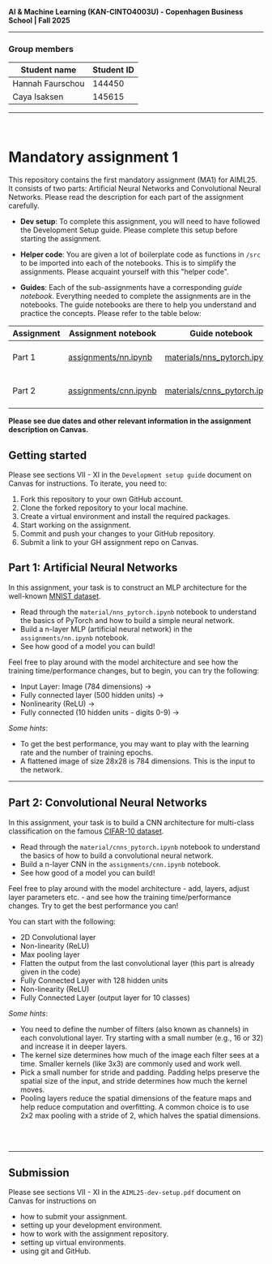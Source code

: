 **AI & Machine Learning (KAN-CINTO4003U) - Copenhagen Business School | Fall 2025**

***

### Group members
| Student name | Student ID |
| --- | --- |
| Hannah Faurschou | 144450 |
| Caya Isaksen | 145615 |

***

<br>

# Mandatory assignment 1

This repository contains the first mandatory assignment (MA1) for AIML25. It consists of two parts: Artificial Neural Networks and Convolutional Neural Networks. Please read the description for each part of the assignment carefully. 

* **Dev setup**: To complete this assignment, you will need to have followed the Development Setup guide. Please complete this setup before starting the assignment.

* **Helper code**: You are given a lot of boilerplate code as functions in `/src` to be imported into each of the notebooks. This is to simplify the assignments. Please acquaint yourself with this "helper code".

* **Guides**: Each of the sub-assignments have a corresponding *guide notebook*. Everything needed to complete the assignments are in the notebooks. The guide notebooks are there to help you understand and practice the concepts. Please refer to the table below:

| Assignment | Assignment notebook | Guide notebook | Description |
| --- | --- | --- | --- |
| Part 1 | [assignments/nn.ipynb](assignments/nn.ipynb) | [materials/nns_pytorch.ipynb](materials/nns_pytorch.ipynb) | Artificial Neural Networks |
| Part 2 | [assignments/cnn.ipynb](assignments/cnn.ipynb) | [materials/cnns_pytorch.ipynb](materials/cnns_pytorch.ipynb) | Convolutional Neural Networks |

**Please see due dates and other relevant information in the assignment description on Canvas.**

## Getting started
Please see sections VII - XI in the `Development setup guide` document on Canvas for instructions. To iterate, you need to:

1. Fork this repository to your own GitHub account.
2. Clone the forked repository to your local machine.
3. Create a virtual environment and install the required packages.
4. Start working on the assignment.
5. Commit and push your changes to your GitHub repository.
6. Submit a link to your GH assignment repo on Canvas.

## Part 1: Artificial Neural Networks
In this assignment, your task is to construct an MLP architecture for the well-known [MNIST dataset](https://www.kaggle.com/datasets/hojjatk/mnist-dataset).

* Read through the `material/nns_pytorch.ipynb` notebook to understand the basics of PyTorch and how to build a simple neural network.
* Build a n-layer MLP (artificial neural network) in the `assignments/nn.ipynb` notebook.
* See how good of a model you can build!

Feel free to play around with the model architecture and see how the training time/performance changes, but to begin, you can try the following:

* Input Layer: Image (784 dimensions) ->  
* Fully connected layer (500 hidden units) -> 
* Nonlinearity (ReLU) ->  
* Fully connected (10 hidden units - digits 0-9) -> 

*Some hints*:
- To get the best performance, you may want to play with the learning rate and the number of training epochs.
- A flattened image of size 28x28 is 784 dimensions. This is the input to the network.

***

## Part 2: Convolutional Neural Networks
In this assignment, your task is to build a CNN architecture for multi-class classification on the famous [CIFAR-10 dataset](https://www.cs.toronto.edu/~kriz/cifar.html). 

* Read through the `material/cnns_pytorch.ipynb` notebook to understand the basics of how to build a convolutional neural network.
* Build a n-layer CNN in the `assignments/cnn.ipynb` notebook.
* See how good of a model you can build!

Feel free to play around with the model architecture - add, layers, adjust layer parameters etc. - and see how the training time/performance changes. Try to get the best performance you can!

You can start with the following:

* 2D Convolutional layer
* Non-linearity (ReLU)
* Max pooling layer
* Flatten the output from the last convolutional layer (this part is already given in the code)
* Fully Connected Layer with 128 hidden units
* Non-linearity (ReLU)
* Fully Connected Layer (output layer for 10 classes)

*Some hints*:
- You need to define the number of filters (also known as channels) in each convolutional layer. Try starting with a small number (e.g., 16 or 32) and increase it in deeper layers.
- The kernel size determines how much of the image each filter sees at a time. Smaller kernels (like 3x3) are commonly used and work well.
- Pick a small number for stride and padding. Padding helps preserve the spatial size of the input, and stride determines how much the kernel moves.
- Pooling layers reduce the spatial dimensions of the feature maps and help reduce computation and overfitting. A common choice is to use 2x2 max pooling with a stride of 2, which halves the spatial dimensions.
<br>
<br>

___


## Submission

Please see sections VII - XI in the `AIML25-dev-setup.pdf` document on Canvas for instructions on 

- how to submit your assignment.
- setting up your development environment.
- how to work with the assignment repository.
- setting up virtual environments.
- using git and GitHub.